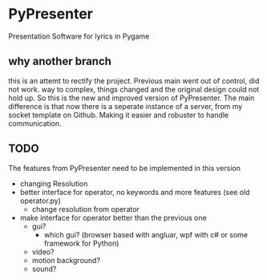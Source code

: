 # PyPresenter
Presentation Software for lyrics in Pygame

## why another branch
this is an attemt to rectify the project.
Previous main went out of control, did not work.
way to complex, things changed and the original design could not hold up.
So this is the new and improved version of PyPresenter.
The main difference is that now there is a seperate instance of a server, from my socket template on Github.
Making it easier and robuster to handle communication.

## TODO
The features from PyPresenter need to be implemented in this version

- changing Resolution
- better interface for operator, no keywords and more features (see old operator.py)
  - change resolution from operator
- make interface for operator better than the previous one
  - gui?
      - which gui? (browser based with angluar, wpf with c# or some framework for Python)
  - video?
  - motion background?
  - sound?
